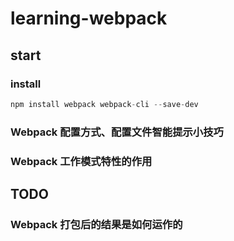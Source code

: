 # learning-webpack

## start

### install

```js
npm install webpack webpack-cli --save-dev
```

### Webpack 配置方式、配置文件智能提示小技巧

### Webpack 工作模式特性的作用

## TODO

### Webpack 打包后的结果是如何运作的
